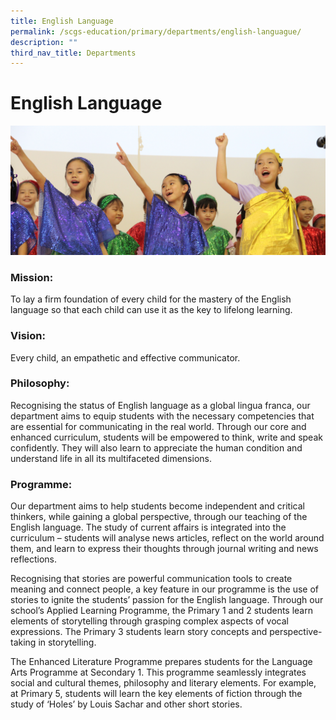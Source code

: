 ```yaml
---
title: English Language
permalink: /scgs-education/primary/departments/english-languague/
description: ""
third_nav_title: Departments
---
```

# **English Language**

![](/images/Untitled-1.jpg)

### Mission:

To lay a firm foundation of every child for the mastery of the English language so that each child can use it as the key to lifelong learning.

### Vision:

Every child, an empathetic and effective communicator.

### Philosophy:

Recognising the status of English language as a global lingua franca, our department aims to equip students with the necessary competencies that are essential for communicating in the real world. Through our core and enhanced curriculum, students will be empowered to think, write and speak confidently. They will also learn to appreciate the human condition and understand life in all its multifaceted dimensions.

### Programme:

Our department aims to help students become independent and critical thinkers, while gaining a global perspective, through our teaching of the English language. The study of current affairs is integrated into the curriculum – students will analyse news articles, reflect on the world around them, and learn to express their thoughts through journal writing and news reflections.

Recognising that stories are powerful communication tools to create meaning and connect people, a key feature in our programme is the use of stories to ignite the students’ passion for the English language. Through our school’s Applied Learning Programme, the Primary 1 and 2 students learn elements of storytelling through grasping complex aspects of vocal expressions. The Primary 3 students learn story concepts and perspective-taking in storytelling.

The Enhanced Literature Programme prepares students for the Language Arts Programme at Secondary 1. This programme seamlessly integrates social and cultural themes, philosophy and literary elements. For example, at Primary 5, students will learn the key elements of fiction through the study of ‘Holes’ by Louis Sachar and other short stories.
